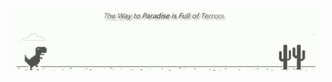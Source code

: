 <!-- ### Hi there 👋 -->

<!--
**Paradiseeee/Paradiseeee** is a ✨ _special_ ✨ repository because its `README.md` (this file) appears on your GitHub profile.

Here are some ideas to get you started:

- 🔭 I’m currently working on ...
- 🌱 I’m currently learning ...
- 👯 I’m looking to collaborate on ...
- 🤔 I’m looking for help with ...
- 💬 Ask me about ...
- 📫 How to reach me: ...
- 😄 Pronouns: ...
- ⚡ Fun fact: ...
-->

<!-- ![The Way to Paradise is Full of Terrors](https://img-blog.csdnimg.cn/20200817012009721.gif) -->
<!-- will be redirected to githubusercontent.com -->

![The Way to Paradise is Full of Terrors](https://github.com/Paradiseeee/Paradiseeee/blob/master/Dinosaur.gif?raw=true)
